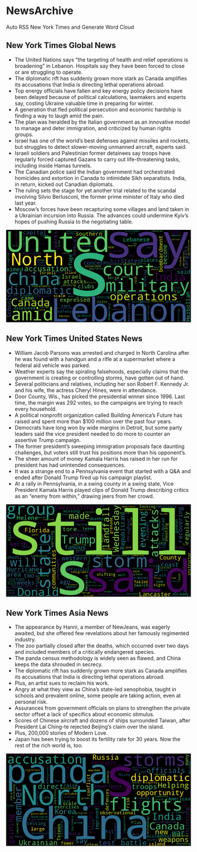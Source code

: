 # NewsArchive
Auto RSS New York Times and Generate Word Cloud

## New York Times Global News
* The United Nations says “the targeting of health and relief operations is broadening” in Lebanon. Hospitals say they have been forced to close or are struggling to operate.
* The diplomatic rift has suddenly grown more stark as Canada amplifies its accusations that India is directing lethal operations abroad.
* Top energy officials have fallen and key energy policy decisions have been delayed because of political calculations, lawmakers and experts say, costing Ukraine valuable time in preparing for winter.
* A generation that fled political persecution and economic hardship is finding a way to laugh amid the pain.
* The plan was heralded by the Italian government as an innovative model to manage and deter immigration, and criticized by human rights groups.
* Israel has one of the world’s best defenses against missiles and rockets, but struggles to detect slower-moving unmanned aircraft, experts said.
* Israeli soldiers and Palestinian former detainees say troops have regularly forced captured Gazans to carry out life-threatening tasks, including inside Hamas tunnels.
* The Canadian police said the Indian government had orchestrated homicides and extortion in Canada to intimidate Sikh separatists. India, in return, kicked out Canadian diplomats.
* The ruling sets the stage for yet another trial related to the scandal involving Silvio Berlusconi, the former prime minister of Italy who died last year.
* Moscow’s forces have been recapturing some villages and land taken in a Ukrainian incursion into Russia. The advances could undermine Kyiv’s hopes of pushing Russia to the negotiating table.

![Global](./global.png)
## New York Times United States News
* William Jacob Parsons was arrested and charged in North Carolina after he was found with a handgun and a rifle at a supermarket where a federal aid vehicle was parked.
* Weather experts say the spiraling falsehoods, especially claims that the government is creating or controlling storms, have gotten out of hand.
* Several politicians and relatives, including her son Robert F. Kennedy Jr. and his wife, the actress Cheryl Hines, were in attendance.
* Door County, Wis., has picked the presidential winner since 1996. Last time, the margin was 292 votes, so the campaigns are trying to reach every household.
* A political nonprofit organization called Building America’s Future has raised and spent more than $100 million over the past four years.
* Democrats have long won by wide margins in Detroit, but some party leaders said the vice president needed to do more to counter an assertive Trump campaign.
* The former president’s sweeping immigration proposals face daunting challenges, but voters still trust his positions more than his opponent’s.
* The sheer amount of money Kamala Harris has raised in her run for president has had unintended consequences.
* It was a strange end to a Pennsylvania event that started with a Q&amp;A and ended after Donald Trump fired up his campaign playlist.
* At a rally in Pennsylvania, in a swing county in a swing state, Vice President Kamala Harris played clips of Donald Trump describing critics as an “enemy from within,” drawing jeers from her crowd.

![US](./usnews.png)
## New York Times Asia News
* The appearance by Hanni, a member of NewJeans, was eagerly awaited, but she offered few revelations about her famously regimented industry.
* The zoo partially closed after the deaths, which occurred over two days and included members of a critically endangered species.
* The panda census methodology is widely seen as flawed, and China keeps the data shrouded in secrecy.
* The diplomatic rift has suddenly grown more stark as Canada amplifies its accusations that India is directing lethal operations abroad.
* Plus, an artist sues to reclaim his work.
* Angry at what they view as China’s state-led xenophobia, taught in schools and prevalent online, some people are taking action, even at personal risk.
* Assurances from government officials on plans to strengthen the private sector offset a lack of specifics about economic stimulus.
* Scores of Chinese aircraft and dozens of ships surrounded Taiwan, after President Lai Ching-te rejected Beijing’s claim over the island.
* Plus, 200,000 stories of Modern Love.
* Japan has been trying to boost its fertility rate for 30 years. Now the rest of the rich world is, too.

![Asian](./asian.png)
